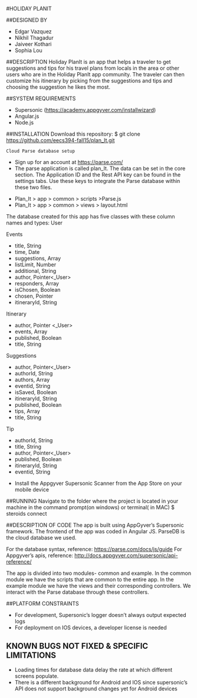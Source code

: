 #HOLIDAY PLANIT

##DESIGNED BY
* Edgar Vazquez
* Nikhil Thagadur
* Jaiveer Kothari
* Sophia Lou

##DESCRIPTION
Holiday PlanIt is an app that helps a traveler to get suggestions and tips for his travel plans from locals in the area or other users who are in the Holiday PlanIt app community. 
The traveler can then customize his itinerary by picking from the suggestions and tips and choosing the suggestion he likes the most.

##SYSTEM REQUIREMENTS
* Supersonic  (https://academy.appgyver.com/installwizard)
* Angular.js 
* Node.js

##INSTALLATION
    Download this repository:
    $ git clone https://github.com/eecs394-fall15/plan_It.git

    Cloud Parse database setup 
* Sign up for an account at https://parse.com/
* The parse application is called plan_It. The data can be set in the core section.
The Application ID and the Rest API key can be found in the settings tabs. Use these keys to integrate the Parse database within these two files. 
- Plan_It > app > common > scripts >Parse.js
- Plan_It > app > common > views > layout.html

The database created for this app has five classes with these column names and types:
User

Events

- title, String
- time, Date
- suggestions, Array
- listLimit, Number
- additional, String
- author, Pointer<_User>
- responders, Array
- isChosen, Boolean
- chosen, Pointer<Suggestions>
- itineraryId, String

Itinerary
- author, Pointer <_User>
- events, Array
- published, Boolean
- title, String

Suggestions
- author, Pointer<_User>
- authorId, String
- authors, Array
- eventid, String
- isSaved, Boolean
- itineraryId, String
- published, Boolean
- tips, Array
- title, String

Tip
- authorId, String
- title, String
- author, Pointer<_User>
- published, Boolean
- itineraryId, String
- eventid, String

* Install the Appgyver Supersonic Scanner from the App Store on your mobile device

##RUNNING
 Navigate to the folder where the project is located in your machine in the command prompt(on windows) or terminal( in MAC)
    $ steroids connect 



##DESCRIPTION OF CODE
The app is built using AppGyver’s Supersonic framework. The frontend of the app was coded in Angular JS. ParseDB is the cloud database we used. 


For the database syntax, reference: https://parse.com/docs/js/guide
For Appgyver’s apis, reference: http://docs.appgyver.com/supersonic/api-reference/

The app is divided into two modules- common and example. In the common module we have the scripts that are common to the entire app. In the example module we have the views and their corresponding controllers. We interact with the Parse database through these controllers. 

##PLATFORM CONSTRAINTS
* For development, Supersonic’s logger doesn’t always output expected logs 
* For deployment on IOS devices, a developer license is needed 

## KNOWN BUGS NOT FIXED & SPECIFIC LIMITATIONS
* Loading times for database data delay the rate at which different screens populate. 
* There is a different background for Android and IOS since supersonic’s API does not support background changes yet for Android devices
 




	
